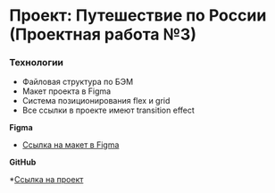 # Проект: Путешествие по России (Проектная работа №3)

### Технологии 
* Файловая структура по БЭМ
* Макет проекта в Figma
* Система позиционирования flex и grid
* Все ссылки в проекте имеют transition effect

**Figma**

* [Ссылка на макет в Figma](https://www.figma.com/file/5S2WSbEFL6awjVWJ0NWL8Q/Sprint-3_-Russia-_-desktop-mobile?node-id=28503%3A0)

**GitHub**

*[Ссылка на проект](https://annakoby.github.io/russian-travel/)
